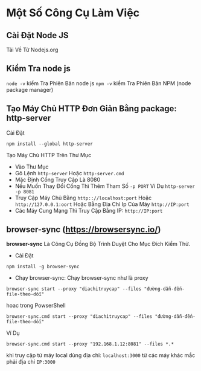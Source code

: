# Một Số Công Cụ Làm Việc

## Cài Đặt Node JS
Tải Về Từ Nodejs.org

## Kiểm Tra node js
```node -v``` kiểm Tra Phiên Bản node js
```npm -v``` kiểm Tra Phiên Bản NPM (node package manager)


## Tạo Máy Chủ HTTP Đơn Giản Bằng package: **http-server**
Cài Đặt
```
npm install --global http-server
```

Tạo Máy Chủ HTTP Trên Thư Mục
- Vào Thư Mục
- Gõ Lệnh ```http-server``` Hoặc ```http-server.cmd```
- Mặc Định Cổng Truy Cập Là 8080
- Nếu Muốn Thay Đổi Cổng Thì Thêm Tham Số ```-p PORT``` Ví Dụ ```http-server -p 8081```
- Truy Cập Máy Chủ Bằng ```http:://localhost:port``` Hoặc ```http://127.0.0.1:oort``` Hoặc Bằng Địa Chỉ Ip Của Máy ```http://IP:port```
- Các Máy Cung Mạng Thì Truy Cập Bằng IP: ```http://IP:port```

## browser-sync (https://browsersync.io/)
**browser-sync** Là Công Cụ Đồng Bộ Trình Duyệt Cho Mục Đích Kiểm Thử.
- Cài Đặt
```
npm install -g browser-sync
```
- Chạy browser-sync: Chạy browser-sync như là proxy

```
browser-sync start --proxy "diachitruycap" --files "đường-dẫn-đến-file-theo-dỗi"
```
hoac trong PowserShell
```
browser-sync.cmd start --proxy "diachitruycap" --files "đường-dẫn-đến-file-theo-dỗi"
```
Ví Dụ
```
browser-sync.cmd start --proxy "192.168.1.12:8081" --files *.* 
```
khi truy cập từ máy local dùng địa chỉ: ```localhost:3000```
từ các máy khác mắc phải địa chỉ ```IP:3000```
